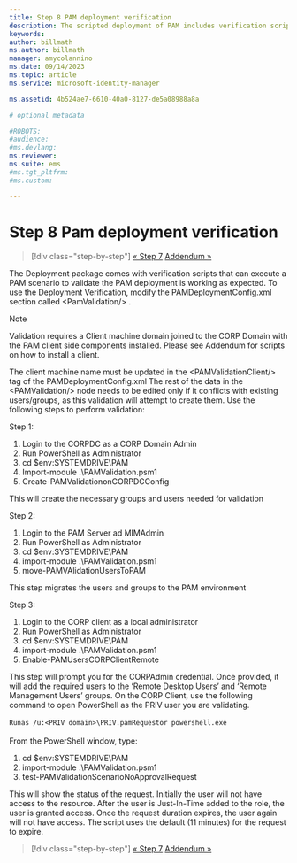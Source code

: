 ```yaml
---
title: Step 8 PAM deployment verification
description: The scripted deployment of PAM includes verification scripts that can execute a PAM scenario to validate the PAM deployment is working as expected.
keywords:
author: billmath
ms.author: billmath
manager: amycolannino
ms.date: 09/14/2023
ms.topic: article
ms.service: microsoft-identity-manager

ms.assetid: 4b524ae7-6610-40a0-8127-de5a08988a8a

# optional metadata

#ROBOTS:
#audience:
#ms.devlang:
ms.reviewer:
ms.suite: ems
#ms.tgt_pltfrm:
#ms.custom:

---
```


# Step 8 Pam deployment verification

> [!div class="step-by-step"]
> [« Step 7](sp1-step7-setup-sidhistory-sidfiltering.md)
> [Addendum »](sp1-pam-deployment-addendum.md)

The Deployment package comes with verification scripts that can execute a PAM scenario to validate the PAM deployment is working as expected.
To use the Deployment Verification, modify the PAMDeploymentConfig.xml section called \<PamValidation/\> .

>[!NOTE]
>Validation requires a Client machine domain joined to the CORP Domain with the PAM client side components installed. Please see Addendum for scripts on how to install a client.

The client machine name must be updated in the \<PAMValidationClient/\> tag of the PAMDeploymentConfig.xml
The rest of the data in the \<PAMValidation/\> node needs to be edited only if it conflicts with existing users/groups, as this validation will attempt to create them.
Use the following steps to perform validation:

Step 1:

1. Login to the CORPDC as a CORP Domain Admin
2. Run PowerShell as Administrator
3. cd $env:SYSTEMDRIVE\PAM
4. Import-module .\PAMValidation.psm1
5. Create-PAMValidationonCORPDCConfig

This will create the necessary groups and users needed for validation

Step 2:

1. Login to the PAM Server ad MIMAdmin
2. Run PowerShell as Administrator
3. cd $env:SYSTEMDRIVE\PAM
4. import-module .\PAMValidation.psm1
5. move-PAMVAlidationUsersToPAM

This step migrates the users and groups to the PAM environment

Step 3:

1. Login to the CORP client as a local administrator
2. Run PowerShell as Administrator
3. cd $env:SYSTEMDRIVE\PAM
4. import-module .\PAMValidation.psm1
5. Enable-PAMUsersCORPClientRemote


This step will prompt you for the CORPAdmin credential. Once provided, it will add the required users to the ‘Remote Desktop Users’ and ‘Remote Management Users’ groups.
On the CORP Client, use the following command to open PowerShell as the PRIV user you are validating. </br></br>
`Runas /u:<PRIV domain>\PRIV.pamRequestor powershell.exe`  </br></br>
From the PowerShell window, type:

1. cd $env:SYSTEMDRIVE\PAM
2. import-module .\PAMValidation.psm1
3. test-PAMValidationScenarioNoApprovalRequest


  This will show the status of the request.
  Initially the user will not have access to the resource. After the user is Just-In-Time added to the role, the user is granted access. Once the request duration expires, the user again will not have access.
  The script uses the default (11 minutes) for the request to expire.

> [!div class="step-by-step"]
> [« Step 7](sp1-step7-setup-sidhistory-sidfiltering.md)
> [Addendum »](sp1-pam-deployment-addendum.md)
